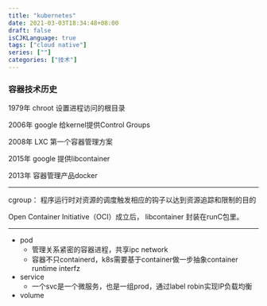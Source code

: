 ```yaml
---
title: "kubernetes"
date: 2021-03-03T18:34:48+08:00
draft: false
isCJKLanguage: true
tags: ["cloud native"]
series: [""]
categories: ["技术"]
---
```


### 容器技术历史

1979年 chroot 设置进程访问的根目录

2006年 google 给kernel提供Control Groups 

2008年 LXC 第一个容器管理方案

2015年 google 提供libcontainer

2013年 容器管理产品docker

---

cgroup： 程序运行时对资源的调度触发相应的钩子以达到资源追踪和限制的目的

Open Container Initiative（OCI）成立后， libcontainer 封装在runC包里。

---

+ pod
  + 管理关系紧密的容器进程，共享ipc network
  + 容器不只containerd，k8s需要基于container做一步抽象container runtime interfz
+ service
  + 一个svc是一个微服务，也是一组prod，通过label robin实现IP负载均衡
+ volume